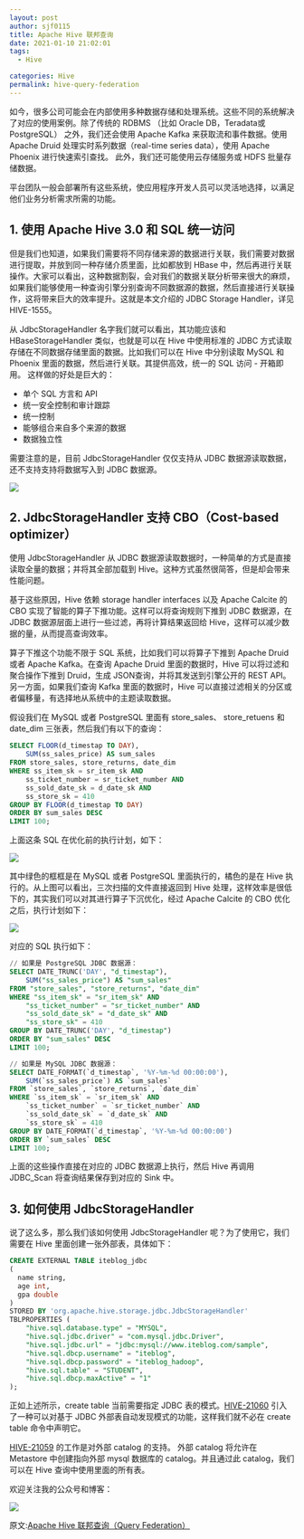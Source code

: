 ```yaml
---
layout: post
author: sjf0115
title: Apache Hive 联邦查询
date: 2021-01-10 21:02:01
tags:
  - Hive

categories: Hive
permalink: hive-query-federation
---
```


如今，很多公司可能会在内部使用多种数据存储和处理系统。这些不同的系统解决了对应的使用案例。除了传统的 RDBMS （比如 Oracle DB，Teradata或PostgreSQL） 之外，我们还会使用 Apache Kafka 来获取流和事件数据。使用 Apache Druid 处理实时系列数据（real-time series data），使用 Apache Phoenix 进行快速索引查找。 此外，我们还可能使用云存储服务或 HDFS 批量存储数据。

平台团队一般会部署所有这些系统，使应用程序开发人员可以灵活地选择，以满足他们业务分析需求所需的功能。

## 1. 使用 Apache Hive 3.0 和 SQL 统一访问

但是我们也知道，如果我们需要将不同存储来源的数据进行关联，我们需要对数据进行提取，并放到同一种存储介质里面，比如都放到 HBase 中，然后再进行关联操作。大家可以看出，这种数据割裂，会对我们的数据关联分析带来很大的麻烦，如果我们能够使用一种查询引擎分别查询不同数据源的数据，然后直接进行关联操作，这将带来巨大的效率提升。这就是本文介绍的 JDBC Storage Handler，详见 HIVE-1555。

从 JdbcStorageHandler 名字我们就可以看出，其功能应该和 HBaseStorageHandler 类似，也就是可以在 Hive 中使用标准的 JDBC 方式读取存储在不同数据存储里面的数据。比如我们可以在 Hive 中分别读取 MySQL 和 Phoenix 里面的数据，然后进行关联。其提供高效，统一的 SQL 访问 - 开箱即用。 这样做的好处是巨大的：
- 单个 SQL 方言和 API
- 统一安全控制和审计跟踪
- 统一控制
- 能够组合来自多个来源的数据
- 数据独立性

需要注意的是，目前 JdbcStorageHandler 仅仅支持从 JDBC 数据源读取数据，还不支持支持将数据写入到 JDBC 数据源。

![](1)

## 2. JdbcStorageHandler 支持 CBO（Cost-based optimizer）

使用 JdbcStorageHandler 从 JDBC 数据源读取数据时，一种简单的方式是直接读取全量的数据；并将其全部加载到 Hive。这种方式虽然很简答，但是却会带来性能问题。

基于这些原因，Hive 依赖 storage handler interfaces 以及 Apache Calcite 的 CBO 实现了智能的算子下推功能。这样可以将查询规则下推到 JDBC 数据源，在 JDBC 数据源层面上进行一些过滤，再将计算结果返回给 Hive，这样可以减少数据的量，从而提高查询效率。

算子下推这个功能不限于 SQL 系统，比如我们可以将算子下推到 Apache Druid 或者 Apache Kafka。在查询 Apache Druid 里面的数据时，Hive 可以将过滤和聚合操作下推到 Druid，生成 JSON查询，并将其发送到引擎公开的 REST API。另一方面，如果我们查询 Kafka 里面的数据时，Hive 可以直接过滤相关的分区或者偏移量，有选择地从系统中的主题读取数据。

假设我们在 MySQL 或者 PostgreSQL 里面有 store_sales、 store_retuens 和 date_dim 三张表，然后我们有以下的查询：
```sql
SELECT FLOOR(d_timestap TO DAY),
    SUM(ss_sales_price) AS sum_sales
FROM store_sales, store_returns, date_dim
WHERE ss_item_sk = sr_item_sk AND
    ss_ticket_number = sr_ticket_number AND
    ss_sold_date_sk = d_date_sk AND
    ss_store_sk = 410
GROUP BY FLOOR(d_timestap TO DAY)
ORDER BY sum_sales DESC
LIMIT 100;
```
上面这条 SQL 在优化前的执行计划，如下：

![](2)

其中绿色的框框是在 MySQL 或者 PostgreSQL 里面执行的，橘色的是在 Hive 执行的。从上图可以看出，三次扫描的文件直接返回到 Hive 处理，这样效率是很低下的，其实我们可以对其进行算子下沉优化，经过 Apache Calcite 的 CBO 优化之后，执行计划如下：

![](3)

对应的 SQL 执行如下：
```sql
// 如果是 PostgreSQL JDBC 数据源：
SELECT DATE_TRUNC('DAY', "d_timestap"),
    SUM("ss_sales_price") AS "sum_sales"
FROM "store_sales", "store_returns", "date_dim"
WHERE "ss_item_sk" = "sr_item_sk" AND
    "ss_ticket_number" = "sr_ticket_number" AND
    "ss_sold_date_sk" = "d_date_sk" AND
    "ss_store_sk" = 410
GROUP BY DATE_TRUNC('DAY', "d_timestap")
ORDER BY "sum_sales" DESC
LIMIT 100;

// 如果是 MySQL JDBC 数据源：
SELECT DATE_FORMAT(`d_timestap`, '%Y-%m-%d 00:00:00'),
    SUM(`ss_sales_price`) AS `sum_sales`
FROM `store_sales`, `store_returns`, `date_dim`
WHERE `ss_item_sk` = `sr_item_sk` AND
    `ss_ticket_number` = `sr_ticket_number` AND
    `ss_sold_date_sk` = `d_date_sk` AND
    `ss_store_sk` = 410
GROUP BY DATE_FORMAT(`d_timestap`, '%Y-%m-%d 00:00:00')
ORDER BY `sum_sales` DESC
LIMIT 100;
```
上面的这些操作直接在对应的 JDBC 数据源上执行，然后 Hive 再调用 JDBC_Scan 将查询结果保存到对应的 Sink 中。

## 3. 如何使用 JdbcStorageHandler

说了这么多，那么我们该如何使用 JdbcStorageHandler 呢？为了使用它，我们需要在 Hive 里面创建一张外部表，具体如下：
```sql
CREATE EXTERNAL TABLE iteblog_jdbc
(
  name string,
  age int,
  gpa double
)
STORED BY 'org.apache.hive.storage.jdbc.JdbcStorageHandler'
TBLPROPERTIES (
    "hive.sql.database.type" = "MYSQL",
    "hive.sql.jdbc.driver" = "com.mysql.jdbc.Driver",
    "hive.sql.jdbc.url" = "jdbc:mysql://www.iteblog.com/sample",
    "hive.sql.dbcp.username" = "iteblog",
    "hive.sql.dbcp.password" = "iteblog_hadoop",
    "hive.sql.table" = "STUDENT",
    "hive.sql.dbcp.maxActive" = "1"
);
```
正如上述所示，create table 当前需要指定 JDBC 表的模式。[HIVE-21060](https://issues.apache.org/jira/browse/HIVE-21060) 引入了一种可以对基于 JDBC 外部表自动发现模式的功能，这样我们就不必在 create table 命令中声明它。

[HIVE-21059](https://issues.apache.org/jira/browse/HIVE-21059) 的工作是对外部 catalog 的支持。 外部 catalog 将允许在 Metastore 中创建指向外部 mysql 数据库的 catalog。并且通过此 catalog，我们可以在 Hive 查询中使用里面的所有表。

欢迎关注我的公众号和博客：

![](https://github.com/sjf0115/PubLearnNotes/blob/master/image/Other/smartsi.jpg?raw=true)

原文:[Apache Hive 联邦查询（Query Federation）](https://www.iteblog.com/archives/2524.html)
